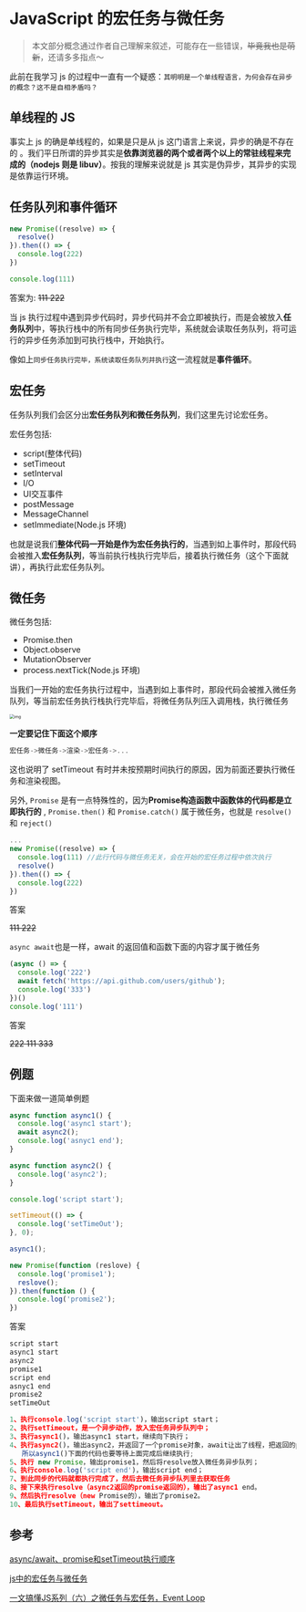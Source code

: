 # JavaScript 的宏任务与微任务

> 本文部分概念通过作者自己理解来叙述，可能存在一些错误，~~毕竟我也是萌新~~，还请多多指点～

此前在我学习 js 的过程中一直有一个疑惑：`其明明是一个单线程语言，为何会存在异步的概念？这不是自相矛盾吗？`

## 单线程的 JS

事实上 js 的确是单线程的，如果是只是从 js 这门语言上来说，异步的确是不存在的 。我们平日所谓的异步其实是**依靠浏览器的两个或者两个以上的常驻线程来完成的（nodejs 则是 libuv）**。按我的理解来说就是 js 其实是伪异步，其异步的实现是依靠运行环境。

## 任务队列和事件循环

```javascript
new Promise((resolve) => {
  resolve()
}).then(() => {
  console.log(222)
})

console.log(111)
```

答案为: ~~111 222~~

当 js 执行过程中遇到异步代码时，异步代码并不会立即被执行，而是会被放入**任务队列**中，等执行栈中的所有同步任务执行完毕，系统就会读取任务队列，将可运行的异步任务添加到可执行栈中，开始执行。

像如上`同步任务执行完毕，系统读取任务队列并执行`这一流程就是**事件循环**。

## 宏任务

任务队列我们会区分出**宏任务队列和微任务队列**，我们这里先讨论宏任务。

宏任务包括: 

* script(整体代码)
* setTimeout
* setInterval
* I/O
* UI交互事件
* postMessage
* MessageChannel
* setImmediate(Node.js 环境)

也就是说我们**整体代码一开始是作为宏任务执行的**，当遇到如上事件时，那段代码会被推入**宏任务队列**，等当前执行栈执行完毕后，接着执行微任务（这个下面就讲），再执行此宏任务队列。

## 微任务

微任务包括: 

* Promise.then
* Object.observe
* MutationObserver
* process.nextTick(Node.js 环境)

当我们一开始的宏任务执行过程中，当遇到如上事件时，那段代码会被推入微任务队列，等当前宏任务执行栈执行完毕后，将微任务队列压入调用栈，执行微任务

<img src="https://gimg2.baidu.com/image_search/src=http%3A%2F%2Fwww.webge.net%2Fzb_users%2Fupload%2F2020%2F07%2F202007271433008231271.png&refer=http%3A%2F%2Fwww.webge.net&app=2002&size=f9999,10000&q=a80&n=0&g=0n&fmt=auto?sec=1660539678&t=8f82a349d935d112acc410585b894c16" alt="img" style="zoom: 50%;" />

**一定要记住下面这个顺序**

```javascript
宏任务->微任务->渲染->宏任务->...
```

这也说明了 setTimeout 有时并未按预期时间执行的原因，因为前面还要执行微任务和渲染视图。

另外, `Promise` 是有一点特殊性的，因为**Promise构造函数中函数体的代码都是立即执行的** ,  `Promise.then()` 和 `Promise.catch()` 属于微任务，也就是 `resolve()` 和 `reject()`

```javascript
...
new Promise((resolve) => {
  console.log(111) //此行代码与微任务无关，会在开始的宏任务过程中依次执行
  resolve()
}).then(() => {
  console.log(222)
})

```

答案

~~111  222~~

`async await`也是一样，await 的返回值和函数下面的内容才属于微任务

```javascript
(async () => {
  console.log('222')
  await fetch('https://api.github.com/users/github');
  console.log('333')
})()
console.log('111')
```

答案

~~222  111  333~~

## 例题

下面来做一道简单例题

```javascript
async function async1() {
  console.log('async1 start');
  await async2();
  console.log('asnyc1 end');
}

async function async2() {
  console.log('async2');
}

console.log('script start');

setTimeout(() => {
  console.log('setTimeOut');
}, 0);

async1();

new Promise(function (reslove) {
  console.log('promise1');
  reslove();
}).then(function () {
  console.log('promise2');
})
```

答案

```javascript
script start
async1 start
async2
promise1
script end
asnyc1 end
promise2
setTimeOut

1、执行console.log('script start')，输出script start；
2、执行setTimeout，是一个异步动作，放入宏任务异步队列中；
3、执行async1()，输出async1 start，继续向下执行；
4、执行async2()，输出async2，并返回了一个promise对象，await让出了线程，把返回的promise加入了微任务异步队列，
   所以async1()下面的代码也要等待上面完成后继续执行;
5、执行 new Promise，输出promise1，然后将resolve放入微任务异步队列；
6、执行console.log('script end')，输出script end；
7、到此同步的代码就都执行完成了，然后去微任务异步队列里去获取任务
8、接下来执行resolve（async2返回的promise返回的），输出了async1 end。
9、然后执行resolve（new Promise的），输出了promise2。
10、最后执行setTimeout，输出了settimeout。
```

## 参考

[async/await、promise和setTimeout执行顺序](https://www.zhihu.com/question/492027998/answer/2374140959)

[js中的宏任务与微任务](https://zhuanlan.zhihu.com/p/78113300)

[一文搞懂JS系列（六）之微任务与宏任务，Event Loop](https://zhuanlan.zhihu.com/p/268097266)